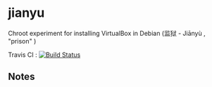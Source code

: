 # jianyu
Chroot experiment for installing VirtualBox in Debian (监狱 - Jiānyù , "prison" )


Travis CI : [![Build Status](https://travis-ci.org/ocramz/jianyu.svg?branch=simple)](https://travis-ci.org/ocramz/jianyu)


## Notes

